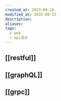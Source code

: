 ```yaml
---
created_at: 2023-09-15
modified_at: 2023-09-15
description: 
aliases: 
tags:
  - web
  - api设计
---
```

## [[restful]]
## [[graphQL]]
## [[grpc]]


